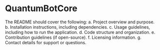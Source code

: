 # QuantumBotCore

The README should cover the following: 
a. Project overview and purpose. 
b. Installation instructions, including dependencies. 
c. Usage guidelines, including how to run the application. 
d. Code structure and organization. 
e. Contribution guidelines (if open-source). 
f. Licensing information. 
g. Contact details for support or questions.
